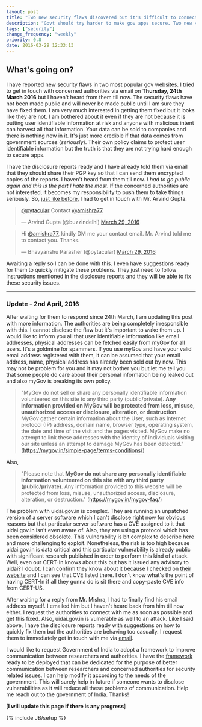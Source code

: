 ```yaml
---
layout: post
title: "Two new security flaws discovered but it's difficult to connect with the authorities"
description: "Govt should try harder to make gov apps secure. Two new vulnerabilities reported but I haven't received any response from the authorities till now."
tags: ["security"]
change_frequency: "weekly"
priority: 0.8
date: 2016-03-29 12:33:13
---
```


## What's going on?

I have reported new security flaws in two most popular gov websites. I tried to get in touch with concerned authorities via email on **Thursday, 24th March 2016** but I haven't heard from them till now. The security flaws have not been made public and will never be made public until I am sure they have fixed them. I am very much interested in getting them fixed but it looks like they are not. I am bothered about it even if they are not because it is putting user identifiable information at risk and anyone with malicious intent can harvest all that information. Your data can be sold to companies and there is nothing new in it. It's just more credible if that data comes from government sources (*seriously*). Their own policy claims to protect user identifiable information but the truth is that they are not trying hard enough to secure apps.

I have the disclosure reports ready and I have already told them via email that they should share their PGP key so that I can send them encrypted copies of the reports. I haven't heard from them till now. *I had to go public again and this is the part I hate the most*. If the concerned authorities are not interested, it becomes my responsibility to push them to take things seriously. So, [just like before](https://bhavyanshu.me/major-security-flaw-pm-app/09/29/2015#disclosure-to-officials), I had to get in touch with Mr. Arvind Gupta.

<blockquote class="twitter-tweet" data-lang="en"><p lang="en" dir="ltr"><a href="https://twitter.com/pytacular">@pytacular</a> Contact <a href="https://twitter.com/amishra77">@amishra77</a></p>&mdash; Arvind Gupta (@buzzindelhi) <a href="https://twitter.com/buzzindelhi/status/714658965703958528">March 29, 2016</a></blockquote>

<blockquote class="twitter-tweet" data-lang="en"><p lang="en" dir="ltr">Hi <a href="https://twitter.com/amishra77">@amishra77</a>, kindly DM me your contact email. Mr. Arvind told me to contact you. Thanks.</p>&mdash; Bhavyanshu Parasher (@pytacular) <a href="https://twitter.com/pytacular/status/714714955287805952">March 29, 2016</a></blockquote>

Awaiting a reply so I can be done with this. I even have suggestions ready for them to quickly mitigate these problems. They just need to follow instructions mentioned in the disclosure reports and they will be able to fix these security issues.

*****************

### Update - 2nd April, 2016

After waiting for them to respond since 24th March, I am updating this post with more information. The authorities are being completely irresponsible with this. I cannot disclose the flaw but it's important to wake them up. I would like to inform you all that user identifiable information like email addresses, physical addresses can be fetched easily from myGov for all users. It's a goldmine for spammers. If you use myGov and have your valid email address registered with them, it can be assumed that your email address, name, physical address has already been sold out by now. This may not be problem for you and it may not bother you but let me tell you that some people do care about their personal information being leaked out and also myGov is breaking its own policy.

> "MyGov do not sell or share any personally identifiable information volunteered on this site to any third party (public/private). **Any information provided on MyGov will be protected from loss, misuse, unauthorized access or disclosure, alteration, or destruction**. MyGov gather certain information about the User, such as Internet protocol (IP) address, domain name, browser type, operating system, the date and time of the visit and the pages visited. MyGov make no attempt to link these addresses with the identity of individuals visiting our site unless an attempt to damage MyGov has been detected."
(https://mygov.in/simple-page/terms-conditions/)

Also,

> "Please note that **MyGov do not share any personally identifiable information volunteered on this site with any third party (public/private)**. Any information provided to this website will be protected from loss, misuse, unauthorized access, disclosure, alteration, or destruction."
(https://mygov.in/mygov-faq/)

The problem with uidai.gov.in is complex. They are running an unpatched version of a server software which I can't disclose right now for obvious reasons but that particular server software has a CVE assigned to it that uidai.gov.in isn't even aware of. Also, they are using a protocol which has been considered obsolete. This vulnerability is bit complex to describe here and more challenging to exploit. Nonetheless, the risk is too high because uidai.gov.in is data critical and this particular vulnerability is already public with significant research published in order to perform this kind of attack. Well, even our CERT-In knows about this but has it issued any advisory to uidai? I doubt. I can confirm they know about it because I checked on [their website](http://www.cert-in.org.in/) and I can see that CVE listed there. I don't know what's the point of having CERT-In if all they gonna do is sit there and copy-paste CVE info from CERT-US.

After waiting for a reply from Mr. Mishra, I had to finally find his email address myself. I emailed him but I haven't heard back from him till now either. I request the authorities to connect with me as soon as possible and get this fixed. Also, uidai.gov.in is vulnerable as well to an attack. Like I said above, I have the disclosure reports ready with suggestions on how to quickly fix them but the authorities are behaving too casually. I request them to immediately get in touch with me via [email](mailto:mail@bhavyanshu.me).

I would like to request Government of India to adopt a framework to improve communication between researchers and authorities. I have the [framework](https://github.com/bhavyanshu/openvid-sys) ready to be deployed that can be dedicated for the purpose of better communication between researchers and concerned authorities for security related issues. I can help modify it according to the needs of the government. This will surely help in future if someone wants to disclose vulnerabilities as it will reduce all these problems of communication. Help me reach out to the government of India. Thanks!

[**I will update this page if there is any progress**]

<script async src="//platform.twitter.com/widgets.js" charset="utf-8"></script>
{% include JB/setup %}
